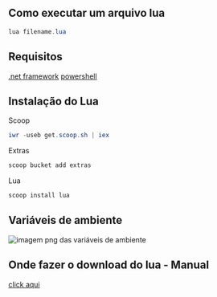 ## Como executar um arquivo lua
```powershell
lua filename.lua
```

## Requisitos
[.net framework](https://dotnet.microsoft.com/en-us/download)
[powershell](https://docs.microsoft.com/en-us/powershell/scripting/install/installing-powershell-on-windows?view=powershell-7.2)

## Instalação do Lua
Scoop
```powershell
iwr -useb get.scoop.sh | iex
```

Extras
```powershell
scoop bucket add extras
```

Lua
```powershell
scoop install lua
```

## Variáveis de ambiente
<image src="./public/variaveis-ambiente.png" alt="imagem png das variáveis de ambiente">

## Onde fazer o download do lua - Manual
[click aqui](https://www.lua.org/download.html)
